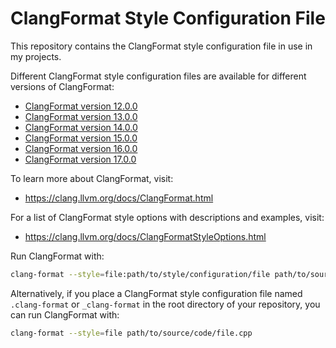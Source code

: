 # ClangFormat Style Configuration File

This repository contains the ClangFormat style configuration file in use in my projects.

Different ClangFormat style configuration files are available for different versions of ClangFormat:

- [ClangFormat version 12.0.0](12.0.0/.clang-format)
- [ClangFormat version 13.0.0](13.0.0/.clang-format)
- [ClangFormat version 14.0.0](14.0.0/.clang-format)
- [ClangFormat version 15.0.0](15.0.0/.clang-format)
- [ClangFormat version 16.0.0](16.0.0/.clang-format)
- [ClangFormat version 17.0.0](17.0.0/.clang-format)

To learn more about ClangFormat, visit:

- <https://clang.llvm.org/docs/ClangFormat.html>

For a list of ClangFormat style options with descriptions and examples, visit:

- <https://clang.llvm.org/docs/ClangFormatStyleOptions.html>

Run ClangFormat with:

```BASH
clang-format --style=file:path/to/style/configuration/file path/to/source/code/file.cpp
```

Alternatively, if you place a ClangFormat style configuration file named `.clang-format` or `_clang-format` in the root directory of your repository, you can run ClangFormat with:

```BASH
clang-format --style=file path/to/source/code/file.cpp
```
